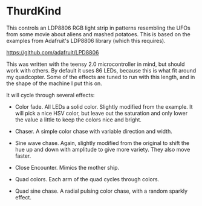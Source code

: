 # ThurdKind #

This controls an LDP8806 RGB light strip in patterns resembling the UFOs from 
some movie about aliens and mashed potatoes. This is based on the examples
from Adafruit's LDP8806 library (which this requires). 

https://github.com/adafruit/LPD8806

This was written with the teensy 2.0 microcontroller in mind, but should work
with others. By default it uses 86 LEDs, because this is what fit around my 
quadcopter. Some of the effects are tuned to run with this length, and in the
shape of the machine I put this on. 

It will cycle through several effects:

* Color fade. All LEDs a solid color. Slightly modified from the example. 
It will pick a nice HSV color, but leave out the saturation and only lower
the value a little to keep the colors nice and bright. 

* Chaser. A simple color chase with variable direction and width. 

* Sine wave chase. Again, slightly modified from the original to shift the hue up and down with amplitude to give more variety. They also move faster. 

* Close Encounter. Mimics the mother ship. 

* Quad colors. Each arm of the quad cycles through colors.

* Quad sine chase. A radial pulsing color chase, with a random sparkly effect. 
